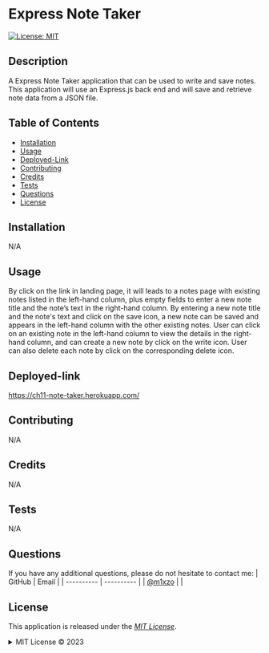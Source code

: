# Express Note Taker
  [![License: MIT](https://img.shields.io/badge/License-MIT-blue.svg)](http://choosealicense.com/licenses/mit/)
  ## Description
  A Express Note Taker application that can be used to write and save notes. This application will use an Express.js back end and will save and retrieve note data from a JSON file.
  ## Table of Contents
  - [Installation](#installation)
  - [Usage](#usage)  
  - [Deployed-Link](#deployed-link)  
  - [Contributing](#contributing)
  - [Credits](#credits)
  - [Tests](#tests)
  - [Questions](#questions)
  - [License](#license)
  ## Installation
  N/A
  ## Usage
  By click on the link in landing page, it will leads to a notes page with existing notes listed in the left-hand column, plus empty fields to enter a new note title and the note’s text in the right-hand column. By entering a new note title and the note's text and click on the save icon, a new note can be saved and appears in the left-hand column with the other existing notes. User can click on an existing note in the left-hand column to view the details in the right-hand column, and can create a new note by click on the write icon. User can also delete each note by click on the corresponding delete icon.
  ## Deployed-link
  https://ch11-note-taker.herokuapp.com/
  ## Contributing
  N/A
  ## Credits
  N/A
  ## Tests
  N/A
  ## Questions
  If you have any additional questions, please do not hesitate to contact me:
  | GitHub     | Email      |
  | ---------- | ---------- |
  | [@m1xzo](https://www.github.com/m1xzo) |  |
  ## License
  This application is released under the *[MIT License](http://choosealicense.com/licenses/mit/)*.
  <details>
  <summary>MIT License &copy 2023</summary>
  <p><blockquote>MIT License

Copyright (c) [year] [fullname]

Permission is hereby granted, free of charge, to any person obtaining a copy
of this software and associated documentation files (the "Software"), to deal
in the Software without restriction, including without limitation the rights
to use, copy, modify, merge, publish, distribute, sublicense, and/or sell
copies of the Software, and to permit persons to whom the Software is
furnished to do so, subject to the following conditions:

The above copyright notice and this permission notice shall be included in all
copies or substantial portions of the Software.

THE SOFTWARE IS PROVIDED "AS IS", WITHOUT WARRANTY OF ANY KIND, EXPRESS OR
IMPLIED, INCLUDING BUT NOT LIMITED TO THE WARRANTIES OF MERCHANTABILITY,
FITNESS FOR A PARTICULAR PURPOSE AND NONINFRINGEMENT. IN NO EVENT SHALL THE
AUTHORS OR COPYRIGHT HOLDERS BE LIABLE FOR ANY CLAIM, DAMAGES OR OTHER
LIABILITY, WHETHER IN AN ACTION OF CONTRACT, TORT OR OTHERWISE, ARISING FROM,
OUT OF OR IN CONNECTION WITH THE SOFTWARE OR THE USE OR OTHER DEALINGS IN THE
SOFTWARE.
</blockquote></p>
  </details>
